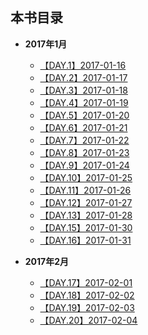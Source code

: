 ## 本书目录

- **2017年1月**
    - [【DAY.1】2017-01-16](2017-01-16.md)
    - [【DAY.2】2017-01-17](2017-01-17.md)
    - [【DAY.3】2017-01-18](2017-01-18.md)
    - [【DAY.4】2017-01-19](2017-01-19.md)
    - [【DAY.5】2017-01-20](2017-01-20.md)
    - [【DAY.6】2017-01-21](2017-01-21.md)
    - [【DAY.7】2017-01-22](2017-01-22.md)
    - [【DAY.8】2017-01-23](2017-01-23.md)
    - [【DAY.9】2017-01-24](2017-01-24.md)
    - [【DAY.10】2017-01-25](2017-01-25.md)
    - [【DAY.11】2017-01-26](2017-01-26.md)
    - [【DAY.12】2017-01-27](2017-01-27.md)
    - [【DAY.13】2017-01-28](2017-01-28.md)
    - [【DAY.15】2017-01-30](2017-01-30.md)
    - [【DAY.16】2017-01-31](2017-01-31.md)

- **2017年2月**
    - [【DAY.17】2017-02-01](2017-02-01.md)
    - [【DAY.18】2017-02-02](2017-02-02.md)
    - [【DAY.19】2017-02-03](2017-02-03.md)
    - [【DAY.20】2017-02-04](2017-02-04.md)


